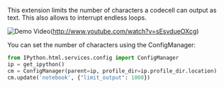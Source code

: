 This extension limits the number of characters a codecell can output as text. This also allows to interrupt endless loops.

![Demo Video](http://img.youtube.com/vi/sEsvdueOXcg/0.jpg)(http://www.youtube.com/watch?v=sEsvdueOXcg)


You can set the number of characters using the ConfigManager:
```Python
from IPython.html.services.config import ConfigManager
ip = get_ipython()
cm = ConfigManager(parent=ip, profile_dir=ip.profile_dir.location)
cm.update('notebook', {"limit_output": 1000})
```
